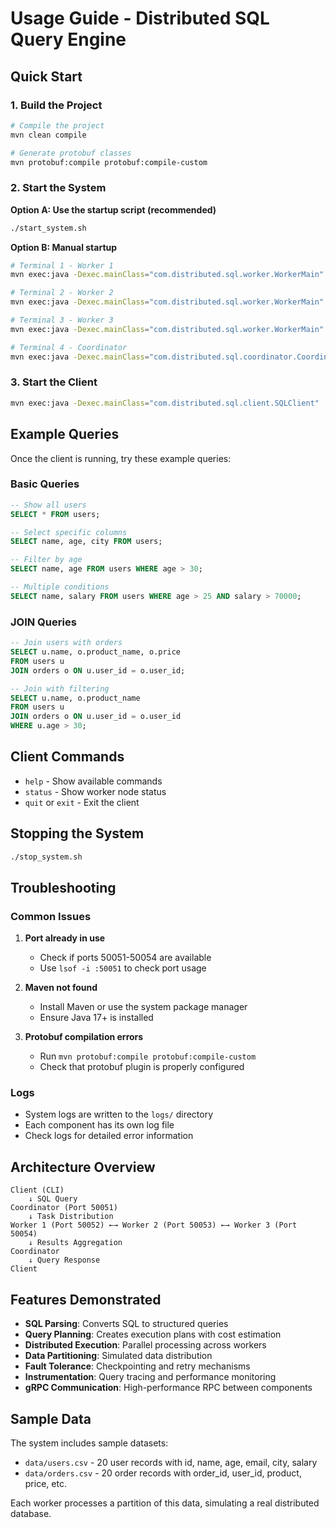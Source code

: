 # Usage Guide - Distributed SQL Query Engine

## Quick Start

### 1. Build the Project

```bash
# Compile the project
mvn clean compile

# Generate protobuf classes
mvn protobuf:compile protobuf:compile-custom
```

### 2. Start the System

**Option A: Use the startup script (recommended)**
```bash
./start_system.sh
```

**Option B: Manual startup**
```bash
# Terminal 1 - Worker 1
mvn exec:java -Dexec.mainClass="com.distributed.sql.worker.WorkerMain" -Dexec.args="worker1 50052"

# Terminal 2 - Worker 2  
mvn exec:java -Dexec.mainClass="com.distributed.sql.worker.WorkerMain" -Dexec.args="worker2 50053"

# Terminal 3 - Worker 3
mvn exec:java -Dexec.mainClass="com.distributed.sql.worker.WorkerMain" -Dexec.args="worker3 50054"

# Terminal 4 - Coordinator
mvn exec:java -Dexec.mainClass="com.distributed.sql.coordinator.CoordinatorMain" -Dexec.args="50051"
```

### 3. Start the Client

```bash
mvn exec:java -Dexec.mainClass="com.distributed.sql.client.SQLClient"
```

## Example Queries

Once the client is running, try these example queries:

### Basic Queries
```sql
-- Show all users
SELECT * FROM users;

-- Select specific columns
SELECT name, age, city FROM users;

-- Filter by age
SELECT name, age FROM users WHERE age > 30;

-- Multiple conditions
SELECT name, salary FROM users WHERE age > 25 AND salary > 70000;
```

### JOIN Queries
```sql
-- Join users with orders
SELECT u.name, o.product_name, o.price 
FROM users u 
JOIN orders o ON u.user_id = o.user_id;

-- Join with filtering
SELECT u.name, o.product_name 
FROM users u 
JOIN orders o ON u.user_id = o.user_id 
WHERE u.age > 30;
```

## Client Commands

- `help` - Show available commands
- `status` - Show worker node status
- `quit` or `exit` - Exit the client

## Stopping the System

```bash
./stop_system.sh
```

## Troubleshooting

### Common Issues

1. **Port already in use**
   - Check if ports 50051-50054 are available
   - Use `lsof -i :50051` to check port usage

2. **Maven not found**
   - Install Maven or use the system package manager
   - Ensure Java 17+ is installed

3. **Protobuf compilation errors**
   - Run `mvn protobuf:compile protobuf:compile-custom`
   - Check that protobuf plugin is properly configured

### Logs

- System logs are written to the `logs/` directory
- Each component has its own log file
- Check logs for detailed error information

## Architecture Overview

```
Client (CLI) 
    ↓ SQL Query
Coordinator (Port 50051)
    ↓ Task Distribution  
Worker 1 (Port 50052) ←→ Worker 2 (Port 50053) ←→ Worker 3 (Port 50054)
    ↓ Results Aggregation
Coordinator
    ↓ Query Response
Client
```

## Features Demonstrated

- **SQL Parsing**: Converts SQL to structured queries
- **Query Planning**: Creates execution plans with cost estimation
- **Distributed Execution**: Parallel processing across workers
- **Data Partitioning**: Simulated data distribution
- **Fault Tolerance**: Checkpointing and retry mechanisms
- **Instrumentation**: Query tracing and performance monitoring
- **gRPC Communication**: High-performance RPC between components

## Sample Data

The system includes sample datasets:
- `data/users.csv` - 20 user records with id, name, age, email, city, salary
- `data/orders.csv` - 20 order records with order_id, user_id, product, price, etc.

Each worker processes a partition of this data, simulating a real distributed database.
